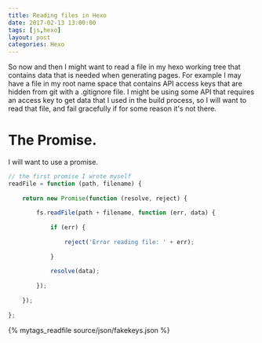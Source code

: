 ```yaml
---
title: Reading files in Hexo
date: 2017-02-13 13:00:00
tags: [js,hexo]
layout: post
categories: Hexo
---
```


So now and then I might want to read a file in my hexo working tree that contains data that is needed when generating pages. For example I may have a file in my root name space that contains API access keys that are hidden from git with a .gitignore file. I might be using some API that requires an access key to get data that I used in the build process, so I will want to read that file, and fail gracefully if for some reason it's not there.

<!-- more -->

# The Promise.

I will want to use a promise.

```js
// the first promise I wrote myself
readFile = function (path, filename) {
 
    return new Promise(function (resolve, reject) {
 
        fs.readFile(path + filename, function (err, data) {
 
            if (err) {
 
                reject('Error reading file: ' + err);
 
            }
 
            resolve(data);
 
        });
 
    });
 
};
```

{% mytags_readfile source/json/fakekeys.json %}
